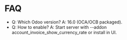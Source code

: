 # FAQ

- Q: Which Odoo version? A: 16.0 (OCA/OCB packaged).
- Q: How to enable? A: Start server with --addon account_invoice_show_currency_rate or install in UI.
